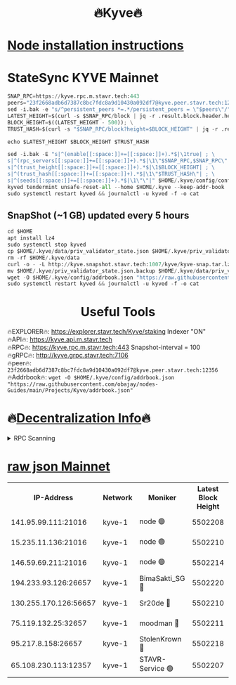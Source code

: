 <h1 align="center"> 🔥Kyve🔥</h1>

[Node installation instructions](https://github.com/obajay/nodes-Guides/tree/main/Projects/Kyve)
=
# StateSync KYVE Mainnet
```python
SNAP_RPC=https://kyve.rpc.m.stavr.tech:443
peers="23f2668adb6d7387c8bc7fdc8a9d10430a092df7@kyve.peer.stavr.tech:12356"
sed -i.bak -e "s/^persistent_peers *=.*/persistent_peers = \"$peers\"/" $HOME/.kyve/config/config.toml
LATEST_HEIGHT=$(curl -s $SNAP_RPC/block | jq -r .result.block.header.height); \
BLOCK_HEIGHT=$((LATEST_HEIGHT - 500)); \
TRUST_HASH=$(curl -s "$SNAP_RPC/block?height=$BLOCK_HEIGHT" | jq -r .result.block_id.hash)

echo $LATEST_HEIGHT $BLOCK_HEIGHT $TRUST_HASH

sed -i.bak -E "s|^(enable[[:space:]]+=[[:space:]]+).*$|\1true| ; \
s|^(rpc_servers[[:space:]]+=[[:space:]]+).*$|\1\"$SNAP_RPC,$SNAP_RPC\"| ; \
s|^(trust_height[[:space:]]+=[[:space:]]+).*$|\1$BLOCK_HEIGHT| ; \
s|^(trust_hash[[:space:]]+=[[:space:]]+).*$|\1\"$TRUST_HASH\"| ; \
s|^(seeds[[:space:]]+=[[:space:]]+).*$|\1\"\"|" $HOME/.kyve/config/config.toml
kyved tendermint unsafe-reset-all --home $HOME/.kyve --keep-addr-book
sudo systemctl restart kyved && journalctl -u kyved -f -o cat
```

## SnapShot (~1 GB) updated every 5 hours
```python
cd $HOME
apt install lz4
sudo systemctl stop kyved
cp $HOME/.kyve/data/priv_validator_state.json $HOME/.kyve/priv_validator_state.json.backup
rm -rf $HOME/.kyve/data
curl -o - -L http://kyve.snapshot.stavr.tech:1007/kyve/kyve-snap.tar.lz4 | lz4 -c -d - | tar -x -C $HOME/.kyve --strip-components 2
mv $HOME/.kyve/priv_validator_state.json.backup $HOME/.kyve/data/priv_validator_state.json
wget -O $HOME/.kyve/config/addrbook.json "https://raw.githubusercontent.com/obajay/nodes-Guides/main/Projects/Kyve/addrbook.json"
sudo systemctl restart kyved && journalctl -u kyved -f -o cat
```

<h1 align="center"> Useful Tools</h1>

🔥EXPLORER🔥:     https://explorer.stavr.tech/Kyve/staking        Indexer "ON" \
🔥API🔥: 			 		https://kyve.api.m.stavr.tech \
🔥RPC🔥:          https://kyve.rpc.m.stavr.tech:443	              Snapshot-interval = 100 \
🔥gRPC🔥:         http://kyve.grpc.stavr.tech:7106 \
🔥peer🔥:					`23f2668adb6d7387c8bc7fdc8a9d10430a092df7@kyve.peer.stavr.tech:12356` \
🔥Addrbook🔥:    ```wget -O $HOME/.kyve/config/addrbook.json "https://raw.githubusercontent.com/obajay/nodes-Guides/main/Projects/Kyve/addrbook.json"```

🔥[Decentralization Info](https://github.com/obajay/StateSync-snapshots/tree/main/Projects/Kyve/Decentralization)🔥
=

<details>
<summary>RPC Scanning</summary>

<h2 align="center"> We scan nodes in real time every 4 hours. And we provide the final result of RPC endpoints.
We cannot influence the operation of these nodes in any way. </h2>


```python
If Voting Power is higher than 0 --> then the Node is a validator of the network and may be subject to attack and be a potential threat to the chain.
```
```python
We marked such validators with a red symbol
```

</details>

[raw json Mainnet](https://rpc-check.kyvem.stavr.tech/kyvem/rpc-kyvem-result.json)
=



<table><tr><th>IP-Address</th><th>Network</th><th>Moniker</th><th>Latest Block Height</th><th>Earliest Block Height</th><th>Catching Up</th><th>Tx Index</th><th>Voting Power</th><th>Scan Time</th></tr><tr><td>141.95.99.111:21016</td><td>kyve-1</td><td>node 🟢</td><td>5502208</td><td>1</td><td>False</td><td>off</td><td>0</td><td>2024-03-24T15:40:59.541947605UTC</td></tr><tr><td>15.235.11.136:21016</td><td>kyve-1</td><td>node 🟢</td><td>5502210</td><td>1</td><td>False</td><td>off</td><td>0</td><td>2024-03-24T15:41:10.368355825UTC</td></tr><tr><td>146.59.69.211:21016</td><td>kyve-1</td><td>node 🟢</td><td>5502214</td><td>1</td><td>False</td><td>off</td><td>0</td><td>2024-03-24T15:41:33.933833863UTC</td></tr><tr><td>194.233.93.126:26657</td><td>kyve-1</td><td>BimaSakti_SG 🔴</td><td>5502220</td><td>2646001</td><td>False</td><td>off</td><td>651</td><td>2024-03-24T15:42:07.598629861UTC</td></tr><tr><td>130.255.170.126:56657</td><td>kyve-1</td><td>Sr20de 🔴</td><td>5502210</td><td>5217201</td><td>False</td><td>off</td><td>6004</td><td>2024-03-24T15:41:10.767980926UTC</td></tr><tr><td>75.119.132.25:32657</td><td>kyve-1</td><td>moodman 🔴</td><td>5502211</td><td>5402211</td><td>False</td><td>off</td><td>6865</td><td>2024-03-24T15:41:15.252150807UTC</td></tr><tr><td>95.217.8.158:26657</td><td>kyve-1</td><td>StolenKrown 🔴</td><td>5502218</td><td>5430801</td><td>False</td><td>on</td><td>2499</td><td>2024-03-24T15:41:54.721846215UTC</td></tr><tr><td>65.108.230.113:12357</td><td>kyve-1</td><td>STAVR-Service 🟢</td><td>5502207</td><td>5501101</td><td>False</td><td>on</td><td>0</td><td>2024-03-24T15:40:53.216885182UTC</td></tr></table>
